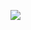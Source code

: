 
![](https://github-readme-stats.vercel.app/api/top-langs/?username=DansPK&theme=dark&hide_border=true&include_all_commits=true&count_private=true&layout=compact)
